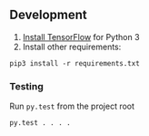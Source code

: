 
## Development

1. [Install TensorFlow](https://github.com/tensorflow/tensorflow/blob/master/tensorflow/g3doc/get_started/os_setup.md) for Python 3
2. Install other requirements:
```
pip3 install -r requirements.txt
```

### Testing

Run `py.test` from the project root
```
py.test . . . .
```

